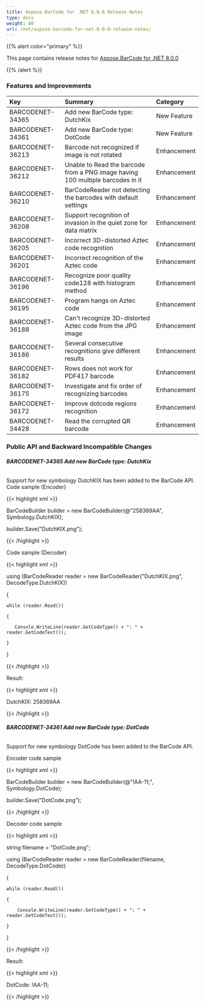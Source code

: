 ```yaml
---
title: Aspose.BarCode for .NET 8.0.0 Release Notes
type: docs
weight: 80
url: /net/aspose-barcode-for-net-8-0-0-release-notes/
---
```


{{% alert color="primary" %}} 

This page contains release notes for [Aspose.BarCode for .NET 8.0.0](http://www.aspose.com/downloads/barcode/net/new-releases/aspose.barcode-for-.net-8.0.0/)

{{% /alert %}} 
### **Features and Improvements**

|**Key** |**Summary** |**Category** |
| :- | :- | :- |
|BARCODENET-34365 |Add new BarCode type: DutchKix |New Feature |
|BARCODENET-34361 |Add new BarCode type: DotCode |New Feature |
|BARCODENET-36213 |Barcode not recognized if image is not rotated |Enhancement |
|BARCODENET-36212 |Unable to Read the barcode from a PNG image having 100 multiple barcodes in it |Enhancement |
|BARCODENET-36210 |BarCodeReader not detecting the barcodes with default settings |Enhancement |
|BARCODENET-36208 |Support recognition of invasion in the quiet zone for data matrix |Enhancement |
|BARCODENET-36205 |Incorrect 3D-distorted Aztec code recognition |Enhancement |
|BARCODENET-36201 |Incorrect recognition of the Aztec code |Enhancement |
|BARCODENET-36196 |Recognize poor quality code128 with histogram method |Enhancement |
|BARCODENET-36195 |Program hangs on Aztec code |Enhancement |
|BARCODENET-36188 |Can't recognize 3D-distorted Aztec code from the JPG image |Enhancement |
|BARCODENET-36186 |Several consecutive recognitions give different results |Enhancement |
|BARCODENET-36182 |Rows does not work for PDF417 barcode |Enhancement |
|BARCODENET-36175 |Investigate and fix order of recognizing barcodes |Enhancement |
|BARCODENET-36172 |Improve dotcode regions recognition |Enhancement |
|BARCODENET-34428 |Read the corrupted QR barcode |Enhancement |
### **Public API and Backward Incompatible Changes**
###### **BARCODENET-34365 Add new BarCode type: DutchKix**
Support for new symbology DutchKIX has been added to the BarCode API.
<example>
Code sample (Encoder)

{{< highlight xml >}}

 BarCodeBuilder builder = new BarCodeBuilder(@"258369AA", Symbology.DutchKIX);

builder.Save("DutchKIX.png");

{{< /highlight >}}

Code sample (Decoder)

{{< highlight xml >}}

 using (BarCodeReader reader = new BarCodeReader("DutchKIX.png", DecodeType.DutchKIX))

{

    while (reader.Read())

    {

       Console.WriteLine(reader.GetCodeType() + ": " + reader.GetCodeText());

    }

}


{{< /highlight >}}

Result:

{{< highlight xml >}}

 DutchKIX: 258369AA

{{< /highlight >}}
###### **BARCODENET-34361 Add new BarCode type: DotCode**
Support for new symbology DotCode has been added to the BarCode API.

<example>
Encoder code sample

{{< highlight xml >}}

 BarCodeBuilder builder = new BarCodeBuilder(@"!AA-11;", Symbology.DotCode);

builder.Save("DotCode.png");

{{< /highlight >}}

Decoder code sample

{{< highlight xml >}}

 string filename = "DotCode.png";

using (BarCodeReader reader = new BarCodeReader(filename, DecodeType.DotCode))

{

	while (reader.Read())

	{

		Console.WriteLine(reader.GetCodeType() + ": " + reader.GetCodeText());

	}

}

{{< /highlight >}}

Result:

{{< highlight xml >}}

 DotCode: !AA-11;

{{< /highlight >}}

</example>
